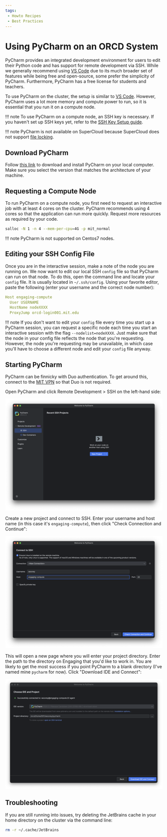 ```yaml
---
tags:
 - Howto Recipes
 - Best Practices
---
```


# Using PyCharm on an ORCD System

PyCharm provides an integrated development environment for users to edit their
Python code and has support for remote development via SSH. While we generally
recommend using [VS Code](vscode.md) due to its much broader set of features
while being free and open-source, some prefer the simplicity of PyCharm.
Furthermore, PyCharm has a free license for students and teachers.

To use PyCharm on the cluster, the setup is similar to [VS Code](vscode.md).
However, PyCharm uses a lot more memory and compute power to run, so it is
essential that you run it on a compute node.

!!! note
    To use PyCharm on a compute node, an SSH key is necessary. If you haven't
    set up SSH keys yet, refer to the
    [SSH Key Setup guide](../accessing-orcd/ssh-setup.md).

!!! note
    PyCharm is not available on SuperCloud because SuperCloud does not support
    [file locking](https://mit-supercloud.github.io/supercloud-docs/file-locking/).

## Download PyCharm

Follow [this link](https://www.jetbrains.com/pycharm/download) to download and
install PyCharm on your local computer. Make sure you select the version that
matches the architecture of your machine.

## Requesting a Compute Node

To run PyCharm on a compute node, you first need to request an interactive job
with at least 4 cores on the cluster. PyCharm recommends using 4 cores so that the
application can run more quickly. Request more resources as required by your code.

```bash
salloc -N 1 -n 4 --mem-per-cpu=4G -p mit_normal
```

!!! note
    PyCharm is not supported on Centos7 nodes.

## Editing your SSH Config File

Once you are in the interactive session, make a note of the node you are running
on. We now want to edit our local SSH `config` file so that PyCharm can run on
that node. To do this, open the command line and locate your `config` file. It
is usually located in `~/.ssh/config`. Using your favorite editor, paste the
following (enter your username and the correct node number):

```yaml title="config"
Host engaging-compute
  User USERNAME
  HostName nodeXXXX
  ProxyJump orcd-login001.mit.edu
```

!!! note
    If you don't want to edit your `config` file every time you start up a
    PyCharm session, you can request a specific node each time you start an
    interactive session with the flag `--nodelist=nodeXXXX`. Just make sure that
    the node in your config file reflects the node that you're requesting.
    However, the node you're requesting may be unavailable, in which case you'll
    have to choose a different node and edit your `config` file anyway.

## Starting PyCharm

PyCharm can be finnicky with Duo authentication. To get around
this, connect to the [MIT VPN](https://ist.mit.edu/vpn) so that Duo is not
required.

Open PyCharm and click Remote Development > SSH on the left-hand side:

![PyCharm remote development](../images/pycharm/pycharm_remote_dev.png)

Create a new project and connect to SSH. Enter your username and host name (in
this case it's `engaging-compute`), then click "Check Connection and Continue":

![Setting up SSH connection on PyCharm](../images/pycharm/pycharm_connect_ssh.png)

This will open a new page where you will enter your project directory. Enter
the path to the directory on Engaging that you'd like to work in. You are likely
to get the most success if you point PyCharm to a blank directory (I've named
mine `pycharm` for now). Click "Download IDE and Connect":

![Entering your project directory on PyCharm](../images/pycharm/pycharm_choose_ide.png)

## Troubleshooting

If you are still running into issues, try deleting the JetBrains cache in your
home directory on the cluster via the command line:

```bash
rm -r ~/.cache/JetBrains
```
